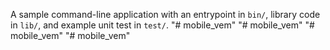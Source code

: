 A sample command-line application with an entrypoint in `bin/`, library code
in `lib/`, and example unit test in `test/`.
"# mobile_vem" 
"# mobile_vem" 
"# mobile_vem" 
"# mobile_vem" 
